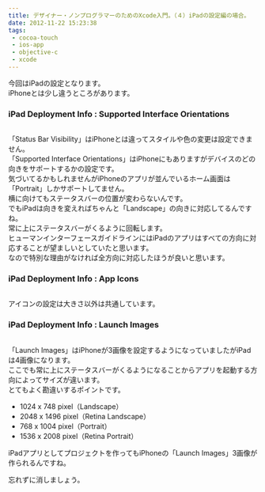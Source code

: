 ```yaml
---
title: デザイナー・ノンプログラマーのためのXcode入門。（４）iPadの設定編の場合。
date: 2012-11-22 15:23:38
tags: 
 - cocoa-touch
 - ios-app
 - objective-c
 - xcode
---
```

今回はiPadの設定となります。<br>
iPhoneとは少し違うところがあります。

<h3>iPad Deployment Info : Supported Interface Orientations</h3>

<img src="https://farm9.staticflickr.com/8341/8190081021_abdb508443.jpg" alt="" />

<!-- more -->

「Status Bar Visibility」はiPhoneとは違ってスタイルや色の変更は設定できません。<br>
「Supported Interface Orientations」はiPhoneにもありますがデバイスのどの向きをサポートするかの設定です。<br>
気づいてるかもしれませんがiPhoneのアプリが並んでいるホーム画面は「Portrait」しかサポートしてません。<br>
横に向けてもステータスバーの位置が変わらないんです。<br>
でもiPadは向きを変えればちゃんと「Landscape」の向きに対応してるんですね。<br>
常に上にステータスバーがくるように回転します。<br>
ヒューマンインターフェースガイドラインにはiPadのアプリはすべての方向に対応することが望ましいとしていたと思います。<br>
なので特別な理由がなければ全方向に対応したほうが良いと思います。

<h3>iPad Deployment Info : App Icons</h3>

<img src="https://farm9.staticflickr.com/8486/8190080883_1d99ab11c4.jpg" alt="" />

アイコンの設定は大きさ以外は共通しています。

<h3>iPad Deployment Info : Launch Images</h3>

<img src="https://farm9.staticflickr.com/8204/8190080763_c66eb69513.jpg" alt="" />

「Launch Images」はiPhoneが3画像を設定するようになっていましたがiPadは4画像になります。<br>
ここでも常に上にステータスバーがくるようになることからアプリを起動する方向によってサイズが違います。<br>
とてもよく勘違いするポイントです。

<ul>
<li>1024 x 748 pixel（Landscape）</li>
<li>2048 x 1496 pixel（Retina Landscape）</li>
<li>768 x 1004 pixel（Portrait）</li>
<li>1536 x 2008 pixel（Retina Portrait）</li>
</ul>

iPadアプリとしてプロジェクトを作ってもiPhoneの「Launch Images」3画像が作られるんですね。

忘れずに消しましょう。
